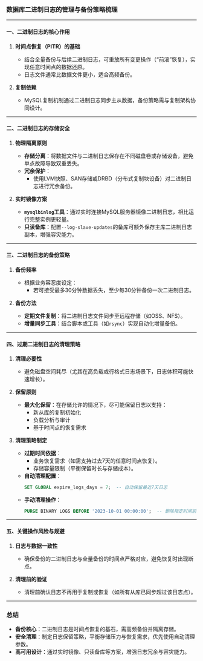 ### 数据库二进制日志的管理与备份策略梳理  

---

#### 一、二进制日志的核心作用  
1. **时间点恢复（PITR）的基础**  
   - 结合全量备份与后续二进制日志，可重放所有变更操作（“前滚”恢复），实现任意时间点的数据还原。  
   - 日志文件通常比数据文件更小，适合高频备份。  

2. **复制依赖**  
   - MySQL复制机制通过二进制日志同步主从数据，备份策略需与复制架构协同设计。  

---

#### 二、二进制日志的存储安全  
1. **物理隔离原则**  
   - **存储分离**：将数据文件与二进制日志保存在不同磁盘卷或存储设备，避免单点故障导致双重丢失。  
   - **冗余保护**：  
     - 使用LVM快照、SAN存储或DRBD（分布式复制块设备）对二进制日志进行冗余备份。  

2. **实时镜像方案**  
   - **`mysqlbinlog`工具**：通过实时连接MySQL服务器镜像二进制日志，相比运行完整实例更轻量。  
   - **只读备库**：配置`--log-slave-updates`的备库可额外保存主库二进制日志副本，增强容灾能力。  

---

#### 三、二进制日志的备份策略  
1. **备份频率**  
   - 根据业务容忍度设定：  
     - 若可接受最多30分钟数据丢失，至少每30分钟备份一次二进制日志。  

2. **备份方法**  
   - **定期文件复制**：将二进制日志文件同步至远程存储（如OSS、NFS）。  
   - **增量同步工具**：结合脚本或工具（如`rsync`）实现自动化增量备份。  

---

#### 四、过期二进制日志的清理策略  
1. **清理必要性**  
   - 避免磁盘空间耗尽（尤其在高负载或行格式日志场景下，日志体积可能快速增长）。  

2. **保留原则**  
   - **最大化保留**：在存储允许的情况下，尽可能保留日志以支持：  
     - 新从库的复制初始化  
     - 负载分析与审计  
     - 基于时间点的恢复需求  

3. **清理策略制定**  
   - **过期时间依据**：  
     - 业务恢复需求（如需支持过去7天的任意时间点恢复）。  
     - 存储容量限制（平衡保留时长与存储成本）。  
   - **自动清理配置**：  
     ```sql  
     SET GLOBAL expire_logs_days = 7;  -- 自动保留最近7天日志  
     ```  
   - **手动清理操作**：  
     ```sql  
     PURGE BINARY LOGS BEFORE '2023-10-01 00:00:00';  -- 删除指定时间前的日志  
     ```  

---

#### 五、关键操作风险与规避  
1. **日志与数据一致性**  
   - 确保备份的二进制日志与全量备份的时间点严格对应，避免恢复时出现断点。  

2. **清理前的验证**  
   - 清理前确认日志不再用于复制或恢复（如所有从库已同步超过该日志点）。  

---

### 总结  
- **备份核心**：二进制日志是时间点恢复的基石，需高频备份并隔离存储。  
- **安全清理**：制定日志保留策略，平衡存储压力与恢复需求，优先使用自动清理参数。  
- **高可用设计**：通过实时镜像、只读备库等方案，增强日志冗余与容灾能力。

